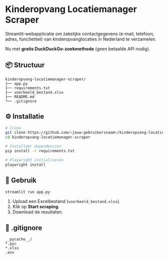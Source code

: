 # Kinderopvang Locatiemanager Scraper

Streamlit-webapplicatie om zakelijke contactgegevens (e-mail, telefoon, adres, functietitel) van kinderopvanglocaties in Nederland te verzamelen.

Nu met **gratis DuckDuckGo-zoekmethode** (geen betaalde API nodig).

## 📦 Structuur
```
kinderopvang-locatiemanager-scraper/
├── app.py
├── requirements.txt
├── voorbeeld_bestand.xlsx
├── README.md
└── .gitignore
```

## ⚙️ Installatie
```bash
# Clone
git clone https://github.com/<jouw-gebruikersnaam>/kinderopvang-locatiemanager-scraper.git
cd kinderopvang-locatiemanager-scraper

# Installeer dependencies
pip install -r requirements.txt

# Playwright initialiseren
playwright install
```

## 🚀 Gebruik
```bash
streamlit run app.py
```
1. Upload een Excelbestand (`voorbeeld_bestand.xlsx`).
2. Klik op **Start scraping**.
3. Download de resultaten.

## 📄 .gitignore
```
__pycache__/
*.pyc
*.xlsx
.env
```
